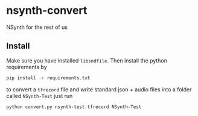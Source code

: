 # nsynth-convert
NSynth for the rest of us

## Install

Make sure you have installed `libsndfile`. Then install the python requirements by

```bash
pip install -r requirements.txt
```

to convert a `tfrecord` file and write standard json + audio files into a folder called `NSynth-Test` just run
```bash
python convert.py nsynth-test.tfrecord NSynth-Test
```
